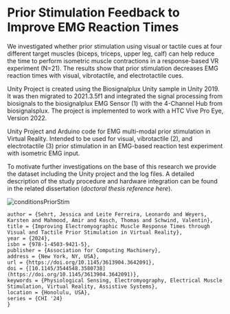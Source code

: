 # Prior Stimulation Feedback to Improve EMG Reaction Times

We investigated whether prior stimulation using visual or tactile cues at four different target muscles (biceps, triceps, upper leg, calf) can help reduce the time to perform isometric muscle contractions in a response-based VR experiment (N=21). 
The results show that prior stimulation decreases EMG reaction times with visual, vibrotactile, and electrotactile cues. 

Unity Project is created using the Biosignalplux Unity sample in Unity 2019.
It was then migrated to 2021.3.5f1 and integrated the signal processing from biosignals to the biosignalplux EMG Sensor (1) with the 4-Channel Hub from biosignalsplux.
The project is implemented to work with a HTC Vive Pro Eye, Version 2022.

Unity Project and Arduino code for EMG multi-modal prior stimulation in Virtual Reality. 
Intended to be used for visual, vibrotactile (2), and electrotactile (3) prior stimulation in an EMG-based reaction test experiment with isometric EMG input.

To motivate further investigations on the base of this research we provide the dataset including the Unity project and the log files. A detailed description of the study procedure and hardware integration can be found in the related dissertation (*doctoral thesis reference here*).

![conditionsPriorStim](https://github.com/user-attachments/assets/98de6338-5edb-496c-bfa0-7993ef670dee)


```@inproceedings{SehrtCHI2024,
author = {Sehrt, Jessica and Leite Ferreira, Leonardo and Weyers, Karsten and Mahmood, Amir and Kosch, Thomas and Schwind, Valentin},
title = {Improving Electromyographic Muscle Response Times through Visual and Tactile Prior Stimulation in Virtual Reality},
year = {2024},
isbn = {978-1-4503-9421-5},
publisher = {Association for Computing Machinery},
address = {New York, NY, USA},
url = {https://doi.org/10.1145/3613904.3642091},
doi = {[10.1145/3544548.3580738](https://doi.org/10.1145/3613904.3642091)},
keywords = {Physiological Sensing, Electromyography, Electrical Muscle Stimulation, Virtual Reality, Assistive Systems},
location = {Honolulu, USA},
series = {CHI '24}
}
